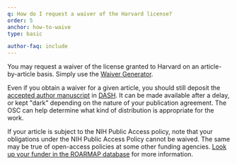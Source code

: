 ```yaml
---
q: How do I request a waiver of the Harvard license?
order: 5
anchor: how-to-waive
type: basic

author-faq: include
---
```

You may request a waiver of the license granted to Harvard on an article-by-article basis. Simply use the [Waiver Generator](https://osc.hul.harvard.edu/dash/waiver/). 

Even if you obtain a waiver for a given article, you should still deposit the [accepted author manuscript](https://osc.hul.harvard.edu/authors/faq/#final-manuscript) in [DASH](https://dash.harvard.edu/DASH). It can be made available after a delay, or kept "dark" depending on the nature of your publication agreement. The OSC can help determine what kind of distribution is appropriate for the work. 

If your article is subject to the NIH Public Access policy, note that your obligations under the NIH Public Access Policy cannot be waived. The same may be true of open-access policies at some other funding agencies. [Look up your funder in the ROARMAP database](https://roarmap.eprints.org/) for more information.
